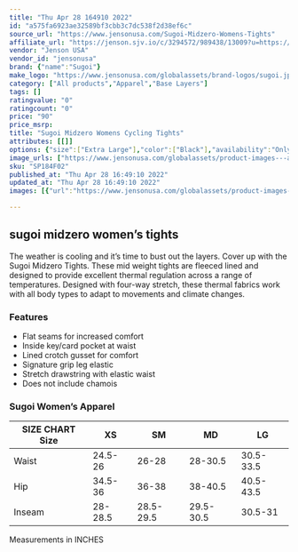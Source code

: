 ```yaml
---
title: "Thu Apr 28 164910 2022"
id: "a575fa6923ae32589bf3cbb3c7dc538f2d38ef6c"
source_url: "https://www.jensonusa.com/Sugoi-Midzero-Womens-Tights"
affiliate_url: "https://jenson.sjv.io/c/3294572/989438/13009?u=https://www.jensonusa.com/Sugoi-Midzero-Womens-Tights"
vendor: "Jenson USA"
vendor_id: "jensonusa"
brand: {"name":"Sugoi"}
make_logo: "https://www.jensonusa.com/globalassets/brand-logos/sugoi.jpg"
category: ["All products","Apparel","Base Layers"]
tags: []
ratingvalue: "0"
ratingcount: "0"
price: "90"
price_msrp: 
title: "Sugoi Midzero Womens Cycling Tights"
attributes: [[]]
options: {"size":["Extra Large"],"color":["Black"],"availability":"Only 1 Left"}
image_urls: ["https://www.jensonusa.com/globalassets/product-images---all-assets/sugoi/sp184f02-black.jpg"]
sku: "SP184F02"
published_at: "Thu Apr 28 16:49:10 2022"
updated_at: "Thu Apr 28 16:49:10 2022"
images: [{"url":"https://www.jensonusa.com/globalassets/product-images---all-assets/sugoi/sp184f02-black.jpg","path":"full/eeb4b5c4b6c76296d3c922f80ac9404fd509fe08.jpg","checksum":"867a611af27b668c2af48fbd9985f8ee","status":"downloaded"}]

---
```

## sugoi midzero women’s tights

The weather is cooling and it’s time to bust out the layers. Cover up with the
Sugoi Midzero Tights. These mid weight tights are fleeced lined and designed
to provide excellent thermal regulation across a range of temperatures.
Designed with four-way stretch, these thermal fabrics work with all body types
to adapt to movements and climate changes.

### Features

  * Flat seams for increased comfort
  * Inside key/card pocket at waist
  * Lined crotch gusset for comfort
  * Signature grip leg elastic
  * Stretch drawstring with elastic waist
  * Does not include chamois

### Sugoi Women’s Apparel

SIZE CHART Size | XS | SM | MD | LG  
---|---|---|---|---  
Waist | 24.5-26 | 26-28 | 28-30.5 | 30.5-33.5  
Hip | 34.5-36 | 36-38 | 38-40.5 | 40.5-43.5  
Inseam | 28-28.5 | 28.5-29.5 | 29.5-30.5 | 30.5-31  
  
Measurements in INCHES

